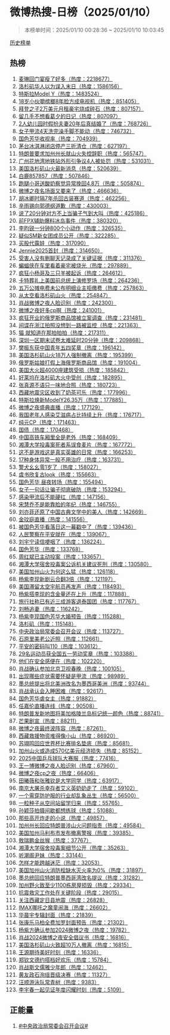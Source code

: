 <h1>
微博热搜-日榜（2025/01/10）
</h1>
<blockquote>
<p>
本榜单时间：2025/01/10 00:28:36 ~ 2025/01/10 10:03:45
</p>
</blockquote>
<p>
<a href="https://github.com/daifee/weibo-hot-search/tree/main/archives/daily">历史榜单</a>
</p>
<h2>
热榜
</h2>
<ol>

<li>
<a href="https://s.weibo.com/weibo?q=%23%E9%BA%A6%E7%90%B3%E5%9B%9E%E9%97%A8%E5%AE%B4%E7%98%A6%E4%BA%86%E5%A5%BD%E5%A4%9A%23" target="weibo">
麦琳回门宴瘦了好多（热度：2218677）
</a>
</li>

<li>
<a href="https://s.weibo.com/weibo?q=%23%E6%B4%9B%E6%9D%89%E7%9F%B6%E5%8D%8E%E4%BA%BA%E4%BB%A5%E4%B8%BA%E8%AF%AF%E5%85%A5%E6%9C%AB%E6%97%A5%23" target="weibo">
洛杉矶华人以为误入末日（热度：1586156）
</a>
</li>

<li>
<a href="https://s.weibo.com/weibo?q=%23%E7%89%B9%E6%96%AF%E6%8B%89Model%20Y%23" target="weibo">
特斯拉Model Y（热度：1483524）
</a>
</li>

<li>
<a href="https://s.weibo.com/weibo?q=%2318%E5%B2%81%E5%B0%8F%E4%BC%99%E5%9A%BC%E6%A7%9F%E6%A6%948%E5%B9%B4%E8%84%B8%E6%96%B9%E6%88%90%E7%94%B5%E8%A7%86%E6%9C%BA%23" target="weibo">
18岁小伙嚼槟榔8年脸方成电视机（热度：851405）
</a>
</li>

<li>
<a href="https://s.weibo.com/weibo?q=%23%E6%8B%9C%E7%99%BB%E4%B9%8B%E5%AD%902%E4%B8%87%E7%BE%8E%E5%85%83%E6%9C%88%E7%A7%9F%E8%B1%AA%E5%AE%85%E7%83%A7%E6%88%90%E7%A2%8E%E7%9F%B3%23" target="weibo">
拜登之子2万美元月租豪宅烧成碎石（热度：807157）
</a>
</li>

<li>
<a href="https://s.weibo.com/weibo?q=%23%E7%95%99%E5%87%A0%E6%89%8B%E4%B8%8D%E6%83%B3%E7%9C%8B%E8%91%9B%E5%A4%95%E7%9A%84%E6%97%A5%E8%AE%B0%23" target="weibo">
留几手不想看葛夕的日记（热度：807097）
</a>
</li>

<li>
<a href="https://s.weibo.com/weibo?q=%232%E4%BA%BA%E5%B9%BC%E5%84%BF%E5%9B%AD%E6%97%B6%E5%81%87%E6%89%AE%E5%A4%AB%E5%A6%BB20%E5%B9%B4%E5%90%8E%E7%9C%9F%E7%BB%93%E5%A9%9A%E4%BA%86%23" target="weibo">
2人幼儿园时假扮夫妻20年后真结婚了（热度：768726）
</a>
</li>

<li>
<a href="https://s.weibo.com/weibo?q=%23%E5%A5%B3%E5%AD%90%E7%94%B2%E6%B5%814%E5%A4%A9%E6%B4%97%E5%AE%8C%E6%BE%A1%E6%89%8B%E8%84%9A%E4%B8%8D%E8%83%BD%E5%8A%A8%23" target="weibo">
女子甲流4天洗完澡手脚不能动（热度：746732）
</a>
</li>

<li>
<a href="https://s.weibo.com/weibo?q=%23%E5%9B%BD%E8%89%B2%E8%8A%B3%E5%8D%8E%E6%94%B6%E8%A7%86%E7%8E%87%23" target="weibo">
国色芳华收视率（热度：704939）
</a>
</li>

<li>
<a href="https://s.weibo.com/weibo?q=%23%E8%8C%85%E5%8F%B0%E5%86%B0%E6%B7%87%E6%B7%8B%E9%97%AD%E5%BA%97%E5%81%9C%E4%BA%A7%E4%B8%89%E6%8A%98%E6%B8%85%E4%BB%93%23" target="weibo">
茅台冰淇淋闭店停产三折清仓（热度：627197）
</a>
</li>

<li>
<a href="https://s.weibo.com/weibo?q=%23%E7%89%B9%E6%9C%97%E6%99%AE%E8%A6%81%E6%B1%82%E5%8A%A0%E5%B7%9E%E5%B7%9E%E9%95%BF%E5%B0%B1%E5%B1%B1%E7%81%AB%E5%A4%B1%E6%8E%A7%E8%BE%9E%E8%81%8C%23" target="weibo">
特朗普要求加州州长就山火失控辞职（热度：565747）
</a>
</li>

<li>
<a href="https://s.weibo.com/weibo?q=%23%E5%B9%BF%E5%B7%9E%E8%8A%B1%E5%9C%B0%E6%B9%BE%E5%9C%B0%E9%93%81%E7%AB%99%E5%A4%96%E5%BD%A2%E5%BC%95%E4%BA%89%E8%AE%AE4%E4%BA%BA%E8%A2%AB%E5%A4%84%E7%BD%9A%23" target="weibo">
广州花地湾地铁站外形引争议4人被处罚（热度：531031）
</a>
</li>

<li>
<a href="https://s.weibo.com/weibo?q=%23%E7%BE%8E%E5%9B%BD%E6%B4%9B%E6%9D%89%E7%9F%B6%E5%B1%B1%E7%81%AB%E6%9C%80%E6%96%B0%E6%B6%88%E6%81%AF%23" target="weibo">
美国洛杉矶山火最新消息（热度：520639）
</a>
</li>

<li>
<a href="https://s.weibo.com/weibo?q=%23%E7%99%BD%E9%B9%BF857857%23" target="weibo">
白鹿857857（热度：507846）
</a>
</li>

<li>
<a href="https://s.weibo.com/weibo?q=%23%E8%B7%91%E8%85%BF%E5%B0%8F%E5%93%A5%E9%80%81%E9%85%B8%E5%A5%B6%E5%AF%9F%E8%A7%89%E5%BC%82%E5%B8%B8%E6%8C%BD%E5%9B%9E4.8%E4%B8%87%23" target="weibo">
跑腿小哥送酸奶察觉异常挽回4.8万（热度：505874）
</a>
</li>

<li>
<a href="https://s.weibo.com/weibo?q=%23%E5%BE%AE%E5%8D%9A%E4%B9%8B%E5%A4%9C%E5%90%8D%E5%9C%BA%E9%9D%A2%E5%8F%88%E8%A6%81%E6%9D%A5%E4%BA%86%23" target="weibo">
微博之夜名场面又要来了（热度：466636）
</a>
</li>

<li>
<a href="https://s.weibo.com/weibo?q=%23%E8%83%A1%E5%86%B0%E5%8D%BF%E6%97%B6%E9%9A%947%E5%B9%B4%E6%9D%80%E5%9B%9E%E5%8F%A4%E8%A3%85%E8%B5%9B%E9%81%93%23" target="weibo">
胡冰卿时隔7年杀回古装赛道（热度：462256）
</a>
</li>

<li>
<a href="https://s.weibo.com/weibo?q=%23%E8%BE%9B%E9%9B%A8%E9%94%A1%E5%90%91%E9%83%AD%E5%BE%B7%E7%BA%B2%E9%81%93%E6%AD%89%23" target="weibo">
辛雨锡向郭德纲道歉（热度：430003）
</a>
</li>

<li>
<a href="https://s.weibo.com/weibo?q=%23%E8%AF%B4%E4%BA%8620%E5%88%86%E9%92%9F%E5%AF%B9%E6%96%B9%E4%B8%8D%E4%B8%8A%E5%BD%93%E9%AA%97%E5%AD%90%E6%B0%94%E5%88%B0%E5%A4%A7%E5%8F%AB%23" target="weibo">
说了20分钟对方不上当骗子气到大叫（热度：425186）
</a>
</li>

<li>
<a href="https://s.weibo.com/weibo?q=%23%E5%89%8DFPX%E8%BE%85%E5%8A%A9%E7%88%86%E6%96%99%E5%86%B0%E5%B2%9B%E4%BA%8B%E4%BB%B6%23" target="weibo">
前FPX辅助爆料冰岛事件（热度：380320）
</a>
</li>

<li>
<a href="https://s.weibo.com/weibo?q=%23%E6%9D%8E%E6%98%80%E9%94%90%E4%B8%80%E5%88%86%E9%92%9F800%E4%B8%AA%E5%B0%8F%E5%8A%A8%E4%BD%9C%23" target="weibo">
李昀锐一分钟800个小动作（热度：326535）
</a>
</li>

<li>
<a href="https://s.weibo.com/weibo?q=%23%E7%96%91%E4%BC%BCSM%E6%96%B0%E5%A5%B3%E5%9B%A2%E6%88%90%E5%91%98%E5%85%AC%E5%BC%80%23" target="weibo">
疑似SM新女团成员公开（热度：322285）
</a>
</li>

<li>
<a href="https://s.weibo.com/weibo?q=%23%E4%B9%B0%E8%82%A1%E4%BB%A3%E9%9C%B2%E5%A8%83%23" target="weibo">
买股代露娃（热度：317090）
</a>
</li>

<li>
<a href="https://s.weibo.com/weibo?q=%23Jennie2025%E9%A6%96%E5%B0%81%23" target="weibo">
Jennie2025首封（热度：314650）
</a>
</li>

<li>
<a href="https://s.weibo.com/weibo?q=%23%E5%8F%97%E5%AE%B3%E4%BA%BA%E6%B2%A1%E6%9C%89%E5%88%A0%E8%81%8A%E5%A4%A9%E8%AE%B0%E5%BD%95%E6%88%90%E4%BA%86%E5%85%B3%E9%94%AE%E8%AF%81%E6%8D%AE%23" target="weibo">
受害人没有删聊天记录成了关键证据（热度：311376）
</a>
</li>

<li>
<a href="https://s.weibo.com/weibo?q=%23%E8%9D%99%E8%9D%A0%E4%BE%A0%E5%9C%A8%E8%BD%A6%E9%87%8C%E7%9C%8B%E7%9D%80%E8%B1%AA%E5%AE%85%E8%A2%AB%E7%83%A7%E5%85%89%23" target="weibo">
蝙蝠侠在车里看着豪宅被烧光（热度：297889）
</a>
</li>

<li>
<a href="https://s.weibo.com/weibo?q=%23%E7%96%AF%E7%8B%82%E5%B0%8F%E6%9D%A8%E5%93%A5%E5%8F%8A%E4%B8%89%E5%8F%AA%E7%BE%8A%E8%A2%AB%E8%B5%B7%E8%AF%89%23" target="weibo">
疯狂小杨哥及三只羊被起诉（热度：264612）
</a>
</li>

<li>
<a href="https://s.weibo.com/weibo?q=%23%E5%8D%A1%E7%89%B9%E8%91%AC%E7%A4%BC%E4%B8%8A%E7%BE%8E%E5%9B%BD%E5%89%8D%E6%80%BB%E7%BB%9F%E4%B8%8A%E6%BC%94%E4%BF%AE%E7%BD%97%E5%9C%BA%23" target="weibo">
卡特葬礼上美国前总统上演修罗场（热度：264236）
</a>
</li>

<li>
<a href="https://s.weibo.com/weibo?q=%23%E4%BA%94%E4%B8%87%E5%85%AC%E6%91%8A%E7%94%B5%E8%B4%B9%E6%9C%AA%E5%85%AC%E5%B8%83%E6%98%8E%E7%BB%86%E4%B8%9A%E4%B8%BB%E6%8B%92%E7%BC%B4%E8%B4%B9%23" target="weibo">
五万公摊电费未公布明细业主拒缴费（热度：257863）
</a>
</li>

<li>
<a href="https://s.weibo.com/weibo?q=%23%E4%BB%8E%E5%A4%AA%E7%A9%BA%E7%9C%8B%E6%B4%9B%E6%9D%89%E7%9F%B6%E5%B1%B1%E7%81%AB%23" target="weibo">
从太空看洛杉矶山火（热度：254847）
</a>
</li>

<li>
<a href="https://s.weibo.com/weibo?q=%23%E8%82%96%E6%88%98%E5%BE%AE%E5%8D%9A%E4%B9%8B%E5%A4%9C%E4%BA%BA%E8%84%B8%E8%AF%86%E5%88%AB%23" target="weibo">
肖战微博之夜人脸识别（热度：242300）
</a>
</li>

<li>
<a href="https://s.weibo.com/weibo?q=%23%E5%BE%AE%E5%8D%9A%E4%B9%8B%E5%A4%9C%E5%A5%BD%E5%A4%9Acp%E5%95%8A%23" target="weibo">
微博之夜好多cp啊（热度：241001）
</a>
</li>

<li>
<a href="https://s.weibo.com/weibo?q=%23%E7%96%AF%E7%8B%82%E5%BC%80%E4%B8%9A%E7%9A%84%E4%BF%84%E7%BD%97%E6%96%AF%E5%95%86%E5%93%81%E9%A6%86%E8%A2%AB%E7%AB%8B%E6%A1%88%E8%B0%83%E6%9F%A5%23" target="weibo">
疯狂开业的俄罗斯商品馆被立案调查（热度：231481）
</a>
</li>

<li>
<a href="https://s.weibo.com/weibo?q=%23%E9%97%B4%E8%B0%8D%E5%9C%A8%E6%B5%99%E6%B1%9F%E6%8B%8D%E7%85%A7%E6%B2%A1%E6%83%B3%E5%88%B0%E4%B8%80%E8%B7%AF%E8%A2%AB%E7%9B%91%E6%8E%A7%23" target="weibo">
间谍在浙江拍照没想到一路被监控（热度：221363）
</a>
</li>

<li>
<a href="https://s.weibo.com/weibo?q=%23%E7%8C%AB%20%E5%B0%B1%E7%9F%A5%E9%81%93%E5%9C%A8%E9%82%A3%E6%8B%8D%E6%8B%8D%E6%8B%8D%23" target="weibo">
猫 就知道在那拍拍拍（热度：217311）
</a>
</li>

<li>
<a href="https://s.weibo.com/weibo?q=%23%E6%B7%B1%E5%9C%B3%E4%B8%80%E5%8C%BA%E6%9C%9F%E6%9C%AB%E8%AF%95%E5%8D%B7%E5%A4%AA%E9%9A%BE%E5%BB%B6%E6%97%B620%E5%88%86%E9%92%9F%23" target="weibo">
深圳一区期末试卷太难延时20分钟（热度：209868）
</a>
</li>

<li>
<a href="https://s.weibo.com/weibo?q=%23%E6%A8%8A%E6%8C%AF%E4%B8%9C%E8%8E%B7%E4%B8%AD%E5%9B%BD%E9%9D%92%E5%B9%B4%E4%BA%94%E5%9B%9B%E5%A5%96%E7%AB%A0%23" target="weibo">
樊振东获中国青年五四奖章（热度：196142）
</a>
</li>

<li>
<a href="https://s.weibo.com/weibo?q=%23%E7%BE%8E%E5%9B%BD%E6%B4%9B%E6%9D%89%E7%9F%B6%E5%B1%B1%E7%81%AB18%E4%B8%87%E4%BA%BA%E5%BC%BA%E5%88%B6%E6%92%A4%E7%A6%BB%23" target="weibo">
美国洛杉矶山火18万人强制撤离（热度：195399）
</a>
</li>

<li>
<a href="https://s.weibo.com/weibo?q=%23%E4%BF%84%E7%BD%97%E6%96%AF%E5%A7%91%E5%A8%98%E6%89%93%E5%81%87%E4%B8%8A%E6%B5%B7%E4%BF%84%E7%BD%97%E6%96%AF%E5%95%86%E5%93%81%E9%A6%86%23" target="weibo">
俄罗斯姑娘打假上海俄罗斯商品馆（热度：191004）
</a>
</li>

<li>
<a href="https://s.weibo.com/weibo?q=%23%E7%BE%8E%E5%9B%BD%E5%A4%A7%E7%81%AB%E8%B6%854000%E5%BA%A7%E5%BB%BA%E7%AD%91%E5%8F%97%E6%8D%9F%23" target="weibo">
美国大火超4000座建筑受损（热度：185842）
</a>
</li>

<li>
<a href="https://s.weibo.com/weibo?q=%23%E5%A5%BD%E8%8E%B1%E5%9D%9E%E5%9C%A8%E6%B4%9B%E6%9D%89%E7%9F%B6%E5%A4%A7%E7%81%AB%E4%B8%AD%E5%8F%97%E5%88%9B%23" target="weibo">
好莱坞在洛杉矶大火中受创（热度：182895）
</a>
</li>

<li>
<a href="https://s.weibo.com/weibo?q=%23%E5%BC%A0%E7%9C%9F%E6%BA%90%E4%B8%8D%E8%AF%AD%E5%8F%AA%E4%B8%80%E5%91%B3%E5%9C%B0%E5%90%88%E7%85%A7%23" target="weibo">
张真源不语只一味地合照（热度：180723）
</a>
</li>

<li>
<a href="https://s.weibo.com/weibo?q=%23%E8%A5%BF%E8%97%8F%E5%9C%B0%E9%9C%87%E7%81%BE%E5%8C%BA%E6%94%B6%E5%88%B0%E4%BA%86%E5%A5%B6%E8%8C%B6%E5%8F%AF%E4%B9%90%23" target="weibo">
西藏地震灾区收到了奶茶可乐（热度：177996）
</a>
</li>

<li>
<a href="https://s.weibo.com/weibo?q=%23%E7%89%B9%E6%96%AF%E6%8B%89%E7%84%95%E6%96%B0ModelY26.35%E4%B8%87%23" target="weibo">
特斯拉焕新ModelY26.35万（热度：177885）
</a>
</li>

<li>
<a href="https://s.weibo.com/weibo?q=%23%E5%BE%AE%E5%8D%9A%E4%B9%8B%E5%A4%9C%E7%9B%9B%E5%85%B8%E7%9B%B4%E6%92%AD%23" target="weibo">
微博之夜盛典直播（热度：177129）
</a>
</li>

<li>
<a href="https://s.weibo.com/weibo?q=%23%E6%88%91%E5%9B%BD%E8%80%81%E5%B9%B4%E4%BA%BA%E6%84%9F%E6%9F%93%E8%89%BE%E6%BB%8B%E7%97%85%E5%8D%A0%E6%AF%94%E6%8C%81%E7%BB%AD%E4%B8%8A%E5%8D%87%23" target="weibo">
我国老年人感染艾滋病占比持续上升（热度：176717）
</a>
</li>

<li>
<a href="https://s.weibo.com/weibo?q=%23%E7%BA%AF%E5%85%83CP%23" target="weibo">
纯元CP（热度：171463）
</a>
</li>

<li>
<a href="https://s.weibo.com/weibo?q=%23%E5%9B%BD%E5%80%BA%23" target="weibo">
国债（热度：170468）
</a>
</li>

<li>
<a href="https://s.weibo.com/weibo?q=%23%E4%B8%AD%E5%9B%BD%E9%AB%98%E9%93%81%E8%BD%A6%E5%8E%A2%E9%87%8C%E5%85%A8%E6%98%AF%E8%80%81%E5%A4%96%23" target="weibo">
中国高铁车厢里全是老外（热度：168409）
</a>
</li>

<li>
<a href="https://s.weibo.com/weibo?q=%23%E6%B9%98%E6%BD%AD%E5%A4%A7%E5%AD%A6%E6%8A%95%E6%AF%92%E6%A1%88%E6%AD%BB%E8%80%85%E7%B3%BB%E8%AF%AF%E9%A3%9F%E9%BA%A6%E7%89%87%23" target="weibo">
湘潭大学投毒案死者系误食麦片（热度：167772）
</a>
</li>

<li>
<a href="https://s.weibo.com/weibo?q=%23%E8%BF%99%E4%B8%8D%E6%98%AF%E6%B8%B8%E6%88%8F%E8%BF%99%E6%98%AF%E7%9C%9F%E5%AE%9E%E8%8B%B1%E9%9B%84%E7%9A%84%E6%97%A5%E5%B8%B8%23" target="weibo">
这不是游戏这是真实英雄的日常（热度：166253）
</a>
</li>

<li>
<a href="https://s.weibo.com/weibo?q=%2317%E7%A7%8D%E8%BA%AB%E4%BD%93%E5%BC%82%E5%B8%B8%E4%B8%80%E8%88%AC%E4%B8%8D%E7%94%A8%E6%B2%BB%E7%96%97%23" target="weibo">
17种身体异常一般不用治疗（热度：163731）
</a>
</li>

<li>
<a href="https://s.weibo.com/weibo?q=%23%E8%AD%A6%E7%8A%AC%E5%B9%BA%E5%B9%BA%E9%9B%B61%E5%B2%81%E4%BA%86%23" target="weibo">
警犬幺幺零1岁了（热度：158027）
</a>
</li>

<li>
<a href="https://s.weibo.com/weibo?q=%23%E8%99%9E%E4%B9%A6%E6%AC%A3%E5%A4%8D%E5%8F%A4look%23" target="weibo">
虞书欣复古look（热度：155663）
</a>
</li>

<li>
<a href="https://s.weibo.com/weibo?q=%23%E5%9B%BD%E8%89%B2%E8%8A%B3%E5%8D%8E%20%E6%98%BC%E5%A4%9C%E8%BD%AC%E5%9C%BA%23" target="weibo">
国色芳华 昼夜转场（热度：155494）
</a>
</li>

<li>
<a href="https://s.weibo.com/weibo?q=%23%E5%A5%B3%E5%AD%90%E4%B8%80%E5%8F%A5%E8%AF%9D%E8%AE%A9%E9%AA%97%E5%AD%90%E5%BD%BB%E5%BA%95%E7%A0%B4%E9%98%B2%23" target="weibo">
女子一句话让骗子彻底破防（热度：153294）
</a>
</li>

<li>
<a href="https://s.weibo.com/weibo?q=%23%E6%84%9F%E6%9F%93%E7%94%B2%E6%B5%81%E5%90%8E%E4%B8%8D%E8%83%BD%E7%A1%AC%E6%89%9B%23" target="weibo">
感染甲流后不能硬扛（热度：147156）
</a>
</li>

<li>
<a href="https://s.weibo.com/weibo?q=%23%E5%AE%8B%E6%85%A7%E4%B9%94%E4%B8%8D%E6%98%AF%E8%83%BD%E9%9D%A0%E8%84%B8%E7%9A%84%E5%B9%B4%E7%BA%AA%23" target="weibo">
宋慧乔不是能靠脸的年纪（热度：146755）
</a>
</li>

<li>
<a href="https://s.weibo.com/weibo?q=%23%E5%88%98%E4%BA%A6%E8%8F%B2%E8%BF%98%E5%8E%9F%E4%BA%86%E4%B8%AD%E5%9B%BD%E5%8F%A4%E5%85%B8%E6%96%87%E5%AD%A6%E4%B8%AD%E7%9A%84%E7%BE%8E%E4%BA%BA%23" target="weibo">
刘亦菲还原了中国古典文学中的美人（热度：142669）
</a>
</li>

<li>
<a href="https://s.weibo.com/weibo?q=%23%E9%87%91%E7%8E%9F%E5%BA%AD%E7%9B%B4%E6%92%AD%23" target="weibo">
金玟庭直播（热度：141556）
</a>
</li>

<li>
<a href="https://s.weibo.com/weibo?q=%23%E8%A2%AB%E5%9B%BD%E8%89%B2%E8%8A%B3%E5%8D%8E%E7%9C%8B%E8%90%BD%E6%97%A5%E8%BF%99%E4%B8%80%E5%B9%95%E6%88%B3%E4%B8%AD%E4%BA%86%23" target="weibo">
被国色芳华看落日这一幕戳中了（热度：139436）
</a>
</li>

<li>
<a href="https://s.weibo.com/weibo?q=%23%E4%BA%BA%E6%B0%91%E8%AD%A6%E5%AF%9F%E5%9C%A8%E5%B9%B3%E5%AE%89%E5%B0%B1%E5%9C%A8%23" target="weibo">
人民警察在平安就在（热度：139067）
</a>
</li>

<li>
<a href="https://s.weibo.com/weibo?q=%23%E5%88%98%E5%AE%87%E5%AE%81%E8%AF%BB%E4%BF%A1%E5%93%BD%E5%92%BD%E4%BA%86%23" target="weibo">
刘宇宁读信哽咽了（热度：136224）
</a>
</li>

<li>
<a href="https://s.weibo.com/weibo?q=%23%E5%9B%BD%E8%89%B2%E8%8A%B3%E5%8D%8E%23" target="weibo">
国色芳华（热度：133768）
</a>
</li>

<li>
<a href="https://s.weibo.com/weibo?q=%23%E5%91%A8%E7%BA%A2%E6%96%8C%E5%B7%B2%E4%B8%BB%E5%8A%A8%E6%8A%95%E6%A1%88%23" target="weibo">
周红斌已主动投案（热度：133657）
</a>
</li>

<li>
<a href="https://s.weibo.com/weibo?q=%23%E6%B9%98%E6%BD%AD%E5%A4%A7%E5%AD%A6%E5%AE%BF%E8%88%8D%E6%8A%95%E6%AF%92%E6%A1%88%E5%85%AC%E8%AF%89%E6%9C%BA%E5%85%B3%E5%BB%BA%E8%AE%AE%E6%AD%BB%E5%88%91%23" target="weibo">
湘潭大学宿舍投毒案公诉机关建议死刑（热度：130580）
</a>
</li>

<li>
<a href="https://s.weibo.com/weibo?q=%23%E7%BE%8E%E5%9B%BD%E5%8A%A0%E5%B7%9E%E5%B1%B1%E7%81%AB%E4%B8%BA%E4%BD%95%E8%BF%99%E4%B9%88%E7%8C%9B%23" target="weibo">
美国加州山火为何这么猛（热度：126118）
</a>
</li>

<li>
<a href="https://s.weibo.com/weibo?q=%23%E6%9D%A8%E7%B4%AB%E6%9D%8E%E7%8E%B0%E6%96%B0%E5%89%A7%E4%BA%91%E5%90%88%E7%BF%BB3%E5%80%8D%23" target="weibo">
杨紫李现新剧云合翻3倍（热度：121197）
</a>
</li>

<li>
<a href="https://s.weibo.com/weibo?q=%23%E7%BE%8E%E5%9B%BD%E6%BB%9E%E7%95%99%E5%A4%AA%E7%A9%BA%E5%AE%87%E8%88%AA%E5%91%98%E5%86%8D%E5%8F%91%E5%A3%B0%23" target="weibo">
美国滞留太空宇航员再发声（热度：118493）
</a>
</li>

<li>
<a href="https://s.weibo.com/weibo?q=%23%E6%9D%A8%E7%B4%AB%E6%90%AD%E6%9D%8E%E7%8E%B0%E7%9A%84%E5%90%AB%E9%87%91%E9%87%8F%E8%BF%98%E5%9C%A8%E4%B8%8A%E5%8D%87%23" target="weibo">
杨紫搭李现的含金量还在上升（热度：117888）
</a>
</li>

<li>
<a href="https://s.weibo.com/weibo?q=%23%E6%97%85%E8%A1%8C%E7%A4%BE%E7%A7%B0%E5%B7%B2%E6%9C%89%E8%BF%91%E4%B8%89%E6%88%90%E6%B8%B8%E5%AE%A2%E9%80%80%E6%B3%B0%E5%9B%BD%E5%9B%A2%23" target="weibo">
旅行社称已有近三成游客退泰国团（热度：117767）
</a>
</li>

<li>
<a href="https://s.weibo.com/weibo?q=%23%E5%88%98%E7%95%85%E8%BF%BD%E5%A6%BB%23" target="weibo">
刘畅追妻（热度：116242）
</a>
</li>

<li>
<a href="https://s.weibo.com/weibo?q=%23%E6%9D%A8%E7%B4%AB%E6%9D%8E%E7%8E%B0%E5%9B%BD%E8%89%B2%E8%8A%B3%E5%8D%8E%E5%A4%A7%E5%A9%9A%E9%A2%84%E5%91%8A%23" target="weibo">
杨紫李现国色芳华大婚预告（热度：115288）
</a>
</li>

<li>
<a href="https://s.weibo.com/weibo?q=%23%E6%B4%9B%E6%9D%89%E7%9F%B6%23" target="weibo">
洛杉矶（热度：115148）
</a>
</li>

<li>
<a href="https://s.weibo.com/weibo?q=%23%E4%B8%AD%E5%A4%AE%E6%94%BF%E6%B2%BB%E5%B1%80%E5%B8%B8%E5%A7%94%E4%BC%9A%E5%8F%AC%E5%BC%80%E4%BC%9A%E8%AE%AE%23" target="weibo">
中央政治局常委会召开会议（热度：113727）
</a>
</li>

<li>
<a href="https://s.weibo.com/weibo?q=%23%E7%9F%B3%E5%8E%9F%E9%87%8C%E7%BE%8E%E8%80%81%E5%85%AC%E8%BF%91%E7%85%A7%23" target="weibo">
石原里美老公近照（热度：112661）
</a>
</li>

<li>
<a href="https://s.weibo.com/weibo?q=%23%E5%B9%B3%E5%AE%89%E7%9A%84%E5%AF%86%E7%A0%81%E5%8F%AB110%23" target="weibo">
平安的密码叫110（热度：103612）
</a>
</li>

<li>
<a href="https://s.weibo.com/weibo?q=%2329%E5%90%8D%E8%BF%90%E5%8A%A8%E5%91%98%E8%8E%B7%E5%85%A8%E5%9B%BD%E4%BA%94%E4%B8%80%E5%8A%B3%E5%8A%A8%E5%A5%96%E7%AB%A0%23" target="weibo">
29名运动员获全国五一劳动奖章（热度：103388）
</a>
</li>

<li>
<a href="https://s.weibo.com/weibo?q=%23%E4%BB%96%E4%BB%AC%E5%9C%A8%E5%AE%89%E5%85%A8%E6%84%9F%E4%BE%BF%E5%9C%A8%23" target="weibo">
他们在安全感便在（热度：102220）
</a>
</li>

<li>
<a href="https://s.weibo.com/weibo?q=%23%E8%82%96%E6%88%98%E7%A1%AE%E8%AE%A4%E5%8F%82%E5%8A%A0%E5%8C%97%E4%BA%AC%E5%8D%AB%E8%A7%86%E6%98%A5%E6%99%9A%23" target="weibo">
肖战确认参加北京卫视春晚（热度：100105）
</a>
</li>

<li>
<a href="https://s.weibo.com/weibo?q=%23%E5%87%BA%E7%8E%B0%E5%93%AA%E4%BA%9B%E7%97%87%E7%8A%B6%E9%9C%80%E8%A6%81%E6%80%80%E7%96%91%E6%98%AF%E7%94%B2%E6%B5%81%23" target="weibo">
出现哪些症状需要怀疑是甲流（热度：98989）
</a>
</li>

<li>
<a href="https://s.weibo.com/weibo?q=%23%E5%A2%A8%E6%80%BB%E7%BB%9F%E6%8F%90%E5%87%BA%E5%B0%86%E5%8C%97%E7%BE%8E%E6%B4%B2%E6%94%B9%E5%90%8D%E4%B8%BA%E5%A2%A8%E8%A5%BF%E5%93%A5%E7%BE%8E%E6%B4%B2%23" target="weibo">
墨总统提出将北美洲改名为墨西哥美洲（热度：93744）
</a>
</li>

<li>
<a href="https://s.weibo.com/weibo?q=%23%E8%82%96%E6%88%98%E6%89%BF%E8%AE%A4%E4%BC%9A%E5%85%A5%E7%9D%A1%E5%9B%B0%E9%9A%BE%23" target="weibo">
肖战承认会入睡困难（热度：92617）
</a>
</li>

<li>
<a href="https://s.weibo.com/weibo?q=%23%E5%9B%BD%E8%89%B2%E8%8A%B3%E5%8D%8E%E8%99%90%E5%A5%B3%E4%B8%BB%23" target="weibo">
国色芳华虐女主（热度：91882）
</a>
</li>

<li>
<a href="https://s.weibo.com/weibo?q=%23%E4%BB%BB%E5%98%89%E4%BC%A6%E7%9B%B4%E6%92%AD%E8%BF%9E%E7%BA%BF%23" target="weibo">
任嘉伦直播连线（热度：90508）
</a>
</li>

<li>
<a href="https://s.weibo.com/weibo?q=%23%E7%89%B9%E6%9C%97%E6%99%AE%E5%8F%91%E6%96%B0%E5%9C%B0%E5%9B%BE%E5%B0%86%E7%BE%8E%E5%8A%A0%E6%A0%BC%E9%99%B5%E5%85%B0%E5%B2%9B%E6%A0%87%E8%AE%B0%E7%BB%9F%E4%B8%80%E9%A2%9C%E8%89%B2%23" target="weibo">
特朗普发新地图将美加格陵兰岛标记统一颜色（热度：88741）
</a>
</li>

<li>
<a href="https://s.weibo.com/weibo?q=%23%E8%8A%92%E6%9E%9C%E5%89%A7%E5%AE%A3%23" target="weibo">
芒果剧宣（热度：88211）
</a>
</li>

<li>
<a href="https://s.weibo.com/weibo?q=%23%E5%BE%AE%E5%8D%9A%E4%B9%8B%E5%A4%9C%E6%9C%80%E7%BB%88%E6%B3%A2%E9%98%B5%E5%AE%B9%23" target="weibo">
微博之夜最终波阵容（热度：87261）
</a>
</li>

<li>
<a href="https://s.weibo.com/weibo?q=%23%E8%A5%BF%E8%97%8F%E6%95%91%E6%8F%B4%E7%89%A9%E8%B5%84%E5%A0%86%E5%BE%97%E5%83%8F%E5%B0%8F%E5%B1%B1%23" target="weibo">
西藏救援物资堆得像小山（热度：86920）
</a>
</li>

<li>
<a href="https://s.weibo.com/weibo?q=%23%E8%8B%8F%E7%BF%8A%E9%B8%A3%E5%9B%9E%E5%BA%94%E4%B8%96%E7%95%8C%E6%9D%AF%E6%AF%94%E8%B5%9B%E6%8E%92%E5%90%8D%E5%9E%AB%E5%BA%95%23" target="weibo">
苏翊鸣回应世界杯比赛排名垫底（热度：85681）
</a>
</li>

<li>
<a href="https://s.weibo.com/weibo?q=%23%E5%8A%A0%E5%B7%9E%E5%B1%B1%E7%81%AB%E6%88%96%E9%80%A0%E6%88%90570%E4%BA%BF%E7%BE%8E%E5%85%83%E7%BB%8F%E6%B5%8E%E6%8D%9F%E5%A4%B1%23" target="weibo">
加州山火或造成570亿美元经济损失（热度：85152）
</a>
</li>

<li>
<a href="https://s.weibo.com/weibo?q=%232025%E4%B8%AD%E5%9B%BD%E4%B9%92%E4%B9%93%E7%90%83%E9%98%9F%E5%A4%A7%E8%B5%9B%E6%9C%8D%23" target="weibo">
2025中国乒乓球队大赛服（热度：77416）
</a>
</li>

<li>
<a href="https://s.weibo.com/weibo?q=%23%E7%8E%8B%E4%B8%80%E5%8D%9A%E5%BE%AE%E5%8D%9A%E4%B9%8B%E5%A4%9C%E4%BA%BA%E8%84%B8%E8%AF%86%E5%88%AB%23" target="weibo">
王一博微博之夜人脸识别（热度：67960）
</a>
</li>

<li>
<a href="https://s.weibo.com/weibo?q=%23%E5%BE%AE%E5%8D%9A%E4%B9%8B%E5%A4%9Ccp%E4%B9%8B%E5%A4%9C%23" target="weibo">
微博之夜cp之夜（热度：66406）
</a>
</li>

<li>
<a href="https://s.weibo.com/weibo?q=%23%E7%94%B0%E6%9B%A6%E8%96%87%E5%92%8C%E5%BC%A0%E9%9B%85%E9%92%A6%E6%98%AF%E5%A4%A7%E5%AD%A6%E5%90%8C%E5%AD%A6%23" target="weibo">
田曦薇和张雅钦是大学同学（热度：63917）
</a>
</li>

<li>
<a href="https://s.weibo.com/weibo?q=%23%E5%8D%97%E4%BA%AC%E5%A4%A7%E5%B1%A0%E6%9D%80%E5%B9%B8%E5%AD%98%E8%80%85%E8%89%BE%E4%B9%89%E8%8B%B1%E5%A5%B6%E5%A5%B6%E8%B5%B0%E4%BA%86%23" target="weibo">
南京大屠杀幸存者艾义英奶奶走了（热度：59102）
</a>
</li>

<li>
<a href="https://s.weibo.com/weibo?q=%23%E4%B8%80%E4%B8%AA%E9%9C%80%E7%A9%BF%E9%98%B2%E6%8A%A4%E6%9C%8D%E7%9A%84%E8%A1%8C%E4%B8%9A%E5%8D%B4%E4%B9%B1%E8%B1%A1%E4%B8%9B%E7%94%9F%23" target="weibo">
一个需穿防护服的行业却乱象丛生（热度：56500）
</a>
</li>

<li>
<a href="https://s.weibo.com/weibo?q=%23%E4%B8%80%E7%B2%92%E7%A7%8D%E5%AD%90%E4%BB%8E%E7%A9%BA%E9%97%B4%E7%AB%99%E7%95%99%E5%AD%A6%E5%BD%92%E6%9D%A5%23" target="weibo">
一粒种子从空间站留学归来（热度：55765）
</a>
</li>

<li>
<a href="https://s.weibo.com/weibo?q=%23%E5%AD%99%E9%A2%96%E8%8E%8E%E6%8B%8D%E6%91%84%E9%97%B4%E6%AD%87%E9%83%BD%E6%83%B3%E7%BB%83%E7%90%83%23" target="weibo">
孙颖莎拍摄间歇都想练球（热度：51088）
</a>
</li>

<li>
<a href="https://s.weibo.com/weibo?q=%23%E9%82%A3%E4%BA%9B%E9%AB%98%E5%BC%80%E7%82%B8%E8%B5%B0%E7%9A%84%E5%B0%8F%E8%AF%B4%23" target="weibo">
那些高开炸走的小说（热度：49857）
</a>
</li>

<li>
<a href="https://s.weibo.com/weibo?q=%23%E5%8A%A0%E5%B7%9E%E5%B7%9E%E9%95%BF%E5%9B%9E%E5%BA%94%E7%89%B9%E6%9C%97%E6%99%AE%E6%B6%89%E5%B1%B1%E7%81%AB%E9%97%AE%E9%A2%98%E6%8C%87%E8%B4%A3%23" target="weibo">
加州州长回应特朗普涉山火问题指责（热度：49584）
</a>
</li>

<li>
<a href="https://s.weibo.com/weibo?q=%23%E7%BE%8E%E5%9B%BD%E5%8A%A0%E5%B7%9E%E9%A9%AC%E5%88%A9%E5%B8%83%E5%B8%82%E5%8F%91%E5%B8%83%E6%92%A4%E7%A6%BB%E8%AD%A6%E6%8A%A5%23" target="weibo">
美国加州马利布市发布撤离警报（热度：39385）
</a>
</li>

<li>
<a href="https://s.weibo.com/weibo?q=%23%E6%95%96%E7%91%9E%E9%B9%8F%E9%87%91%E4%B8%9D%E7%8C%B4%23" target="weibo">
敖瑞鹏金丝猴（热度：37767）
</a>
</li>

<li>
<a href="https://s.weibo.com/weibo?q=%23%E6%B9%98%E6%BD%AD%E5%A4%A7%E5%AD%A6%E5%AE%BF%E8%88%8D%E6%8A%95%E6%AF%92%E6%A1%88%E7%BB%86%E8%8A%82%E5%85%AC%E5%BC%80%23" target="weibo">
湘潭大学宿舍投毒案细节公开（热度：35263）
</a>
</li>

<li>
<a href="https://s.weibo.com/weibo?q=%23%E5%90%AC%E6%BD%AE%E9%98%81%E5%B0%B9%E5%A6%B9%23" target="weibo">
听潮阁尹妹（热度：33144）
</a>
</li>

<li>
<a href="https://s.weibo.com/weibo?q=%23%E6%80%8E%E6%A0%B7%E6%89%8D%E8%83%BD%E8%B7%A8%E8%B6%8A%E8%BF%B7%E8%8C%AB%23" target="weibo">
怎样才能跨越迷茫（热度：32053）
</a>
</li>

<li>
<a href="https://s.weibo.com/weibo?q=%23%E7%BE%8E%E5%9B%BD%E5%8A%A0%E5%B7%9E%E5%B1%B1%E7%81%AB%E6%B6%88%E9%98%B2%E6%A0%93%E7%BC%BA%E6%B0%B4%E7%81%AD%E7%81%AB%E7%8E%87%E4%B8%BA0%25%23" target="weibo">
美国加州山火消防栓缺水灭火率为0%（热度：31897）
</a>
</li>

<li>
<a href="https://s.weibo.com/weibo?q=%23%E5%A2%A8%E6%80%BB%E7%BB%9F%E5%9B%9E%E5%BA%94%E7%89%B9%E6%9C%97%E6%99%AE%E5%A2%A8%E8%A5%BF%E5%93%A5%E6%B9%BE%E6%94%B9%E5%90%8D%E6%8F%90%E8%AE%AE%23" target="weibo">
墨总统回应特朗普墨西哥湾改名提议（热度：31282）
</a>
</li>

<li>
<a href="https://s.weibo.com/weibo?q=%23%E5%8A%A0%E5%B7%9E%E9%87%8E%E7%81%AB%E8%87%B4%E8%87%B3%E5%B0%911100%E6%A0%8B%E6%88%BF%E5%B1%8B%E6%8D%9F%E6%AF%81%23" target="weibo">
加州野火致至少1100栋房屋损毁（热度：29334）
</a>
</li>

<li>
<a href="https://s.weibo.com/weibo?q=%23%E6%8A%97%E9%9C%87%E6%95%91%E7%81%BE%E5%B7%A5%E4%BD%9C%E5%A4%84%E5%9C%A8%E5%85%B3%E9%94%AE%E9%98%B6%E6%AE%B5%23" target="weibo">
抗震救灾工作处在关键阶段（热度：29015）
</a>
</li>

<li>
<a href="https://s.weibo.com/weibo?q=%23%E5%85%B3%E6%B3%A8%E8%A5%BF%E8%97%8F%E5%AE%9A%E6%97%A5%E5%8E%BF%E5%9C%B0%E9%9C%87%23" target="weibo">
关注西藏定日县地震（热度：26828）
</a>
</li>

<li>
<a href="https://s.weibo.com/weibo?q=%23IMAX%E5%93%AA%E5%90%92%E4%B9%8B%E9%AD%94%E7%AB%A5%E9%97%B9%E6%B5%B7%23" target="weibo">
IMAX哪吒之魔童闹海（热度：26602）
</a>
</li>

<li>
<a href="https://s.weibo.com/weibo?q=%23%E5%8D%8E%E6%99%A8%E5%AE%87%E4%B8%93%E8%BE%91%E5%B0%81%E9%9D%A2%23" target="weibo">
华晨宇专辑封面（热度：21839）
</a>
</li>

<li>
<a href="https://s.weibo.com/weibo?q=%23%E5%BC%A0%E5%BA%B7%E4%B9%90%E9%A9%AC%E6%9F%8F%E5%85%A8%E8%B4%B9%E5%8A%A0%E7%BD%97%E5%B0%81%E9%9D%A2%E9%A2%84%E5%91%8A%23" target="weibo">
张康乐马柏全费加罗封面预告（热度：21302）
</a>
</li>

<li>
<a href="https://s.weibo.com/weibo?q=%23%E6%9D%A8%E7%B4%AB%E6%96%B9%E7%A1%AE%E8%AE%A4%E5%8F%82%E5%8A%A02024%E5%BE%AE%E5%8D%9A%E4%B9%8B%E5%A4%9C%23" target="weibo">
杨紫方确认参加2024微博之夜（热度：19782）
</a>
</li>

<li>
<a href="https://s.weibo.com/weibo?q=%23%E8%82%96%E6%88%982024%E5%BE%AE%E5%8D%9A%E4%B9%8B%E5%A4%9C%E5%AE%89%E5%85%A8%E5%80%A1%E8%AE%AE%E4%B9%A6%23" target="weibo">
肖战2024微博之夜安全倡议书（热度：16816）
</a>
</li>

<li>
<a href="https://s.weibo.com/weibo?q=%23%E7%BE%8E%E5%9B%BD%E6%B4%9B%E6%9D%89%E7%9F%B6%E5%B1%B1%E7%81%AB%E8%87%B4%E8%B6%8510%E4%B8%87%E4%BA%BA%E6%92%A4%E7%A6%BB%23" target="weibo">
美国洛杉矶山火致超10万人撤离（热度：16815）
</a>
</li>

<li>
<a href="https://s.weibo.com/weibo?q=%23%E7%8E%8B%E6%BA%90%E6%9C%9F%E5%BE%85%E7%BE%8E%E5%A5%BD%E6%97%B6%E5%88%BB%23" target="weibo">
王源期待美好时刻（热度：16336）
</a>
</li>

<li>
<a href="https://s.weibo.com/weibo?q=%23%E9%83%91%E9%92%A6%E6%96%87%E5%BE%B7%E7%BA%A6%E6%90%AD%E6%A1%A3%E5%A5%BD%E6%AC%A2%E4%B9%90%23" target="weibo">
郑钦文德约搭档好欢乐（热度：15784）
</a>
</li>

<li>
<a href="https://s.weibo.com/weibo?q=%23%E8%82%96%E6%88%98%E6%96%AF%E6%96%87%E5%84%92%E9%9B%85%E5%B0%91%E5%B9%B4%E9%83%8E%23" target="weibo">
肖战斯文儒雅少年郎（热度：12462）
</a>
</li>

<li>
<a href="https://s.weibo.com/weibo?q=%23%E9%BB%84%E5%8F%8B%E6%94%BF%E7%9F%B3%E6%B4%B5%E7%91%B6%E6%99%8B%E7%BA%A7%E5%86%B3%E8%B5%9B%23" target="weibo">
黄友政石洵瑶晋级决赛（热度：11327）
</a>
</li>

<li>
<a href="https://s.weibo.com/weibo?q=%23%E6%B1%AA%E9%A1%BA%E6%B8%B8%E6%B3%B3%E9%98%9F%E5%B8%B8%E9%9D%92%E6%A0%91%23" target="weibo">
汪顺游泳队常青树（热度：9383）
</a>
</li>

<li>
<a href="https://s.weibo.com/weibo?q=%23%E6%9D%8E%E5%AE%87%E6%98%A5%E4%B8%80%E8%B5%B7%E8%A7%81%E8%AF%81%E5%B9%B4%E5%BA%A6%E9%97%AA%E8%80%80%E6%97%B6%E5%88%BB%23" target="weibo">
李宇春一起见证年度闪耀时刻（热度：5109）
</a>
</li>

</ol>
<h2>
正能量
</h2>
<ol>

<li>
<a href="https://s.weibo.com/weibo?q=%23%23%E4%B8%AD%E5%A4%AE%E6%94%BF%E6%B2%BB%E5%B1%80%E5%B8%B8%E5%A7%94%E4%BC%9A%E5%8F%AC%E5%BC%80%E4%BC%9A%E8%AE%AE%23%23" target="weibo">
#中央政治局常委会召开会议#
</a>
</li>

</ol>